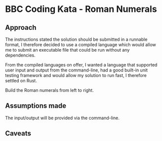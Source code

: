 # BBC Coding Kata - Roman Numerals

## Approach

The instructions stated the solution should be submitted in a runnable format, I therefore decided to use a compiled language which would allow me to submit an executable file that could be run without any dependencies.

From the compiled languages on offer, I wanted a language that supported user input and output from the command-line, had a good built-in unit testing framework and would allow my solution to run fast, I therefore settled on Rust.

Build the Roman numerals from left to right.

## Assumptions made

The input/output will be provided via the command-line.

## Caveats
